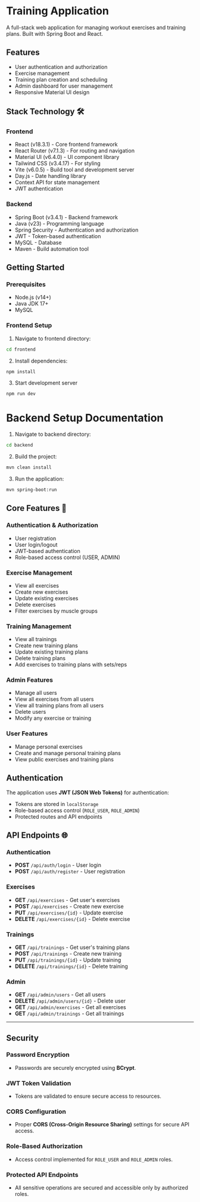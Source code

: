 # Training Application

A full-stack web application for managing workout exercises and training plans. Built with Spring Boot and React.

## Features

- User authentication and authorization
- Exercise management
- Training plan creation and scheduling
- Admin dashboard for user management
- Responsive Material UI design

## Stack Technology 🛠

### Frontend
- React (v18.3.1) - Core frontend framework
- React Router (v7.1.3) - For routing and navigation
- Material UI (v6.4.0) - UI component library
- Tailwind CSS (v3.4.17) - For styling
- Vite (v6.0.5) - Build tool and development server
- Day.js - Date handling library
- Context API for state management
- JWT authentication

### Backend
- Spring Boot (v3.4.1) - Backend framework
- Java (v23) - Programming language
- Spring Security - Authentication and authorization
- JWT - Token-based authentication
- MySQL - Database
- Maven - Build automation tool

## Getting Started

### Prerequisites
- Node.js (v14+)
- Java JDK 17+
- MySQL

### Frontend Setup
1. Navigate to frontend directory:
```bash
cd frontend
```
2. Install dependencies:
```bash
npm install
```

3. Start development server
```bash
npm run dev
```

# Backend Setup Documentation

1. Navigate to backend directory:
```bash
cd backend
```
2. Build the project:
```bash
mvn clean install
```
3. Run the application:
```bash
mvn spring-boot:run
```

## Core Features 🎯

### Authentication & Authorization
- User registration
- User login/logout
- JWT-based authentication
- Role-based access control (USER, ADMIN)
### Exercise Management
- View all exercises
- Create new exercises
- Update existing exercises
- Delete exercises
- Filter exercises by muscle groups
### Training Management
- View all trainings
- Create new training plans
- Update existing training plans
- Delete training plans
- Add exercises to training plans with sets/reps
### Admin Features
- Manage all users
- View all exercises from all users
- View all training plans from all users
- Delete users
- Modify any exercise or training
### User Features
- Manage personal exercises
- Create and manage personal training plans
- View public exercises and training plans


## Authentication
The application uses **JWT (JSON Web Tokens)** for authentication:

- Tokens are stored in `localStorage`
- Role-based access control (`ROLE_USER`, `ROLE_ADMIN`)
- Protected routes and API endpoints


## API Endpoints 🌐

### Authentication
- **POST** `/api/auth/login` - User login
- **POST** `/api/auth/register` - User registration

### Exercises
- **GET** `/api/exercises` - Get user's exercises
- **POST** `/api/exercises` - Create new exercise
- **PUT** `/api/exercises/{id}` - Update exercise
- **DELETE** `/api/exercises/{id}` - Delete exercise

### Trainings
- **GET** `/api/trainings` - Get user's training plans
- **POST** `/api/trainings` - Create new training
- **PUT** `/api/trainings/{id}` - Update training
- **DELETE** `/api/trainings/{id}` - Delete training

### Admin
- **GET** `/api/admin/users` - Get all users
- **DELETE** `/api/admin/users/{id}` - Delete user
- **GET** `/api/admin/exercises` - Get all exercises
- **GET** `/api/admin/trainings` - Get all trainings

---

## Security

### Password Encryption
- Passwords are securely encrypted using **BCrypt**.

### JWT Token Validation
- Tokens are validated to ensure secure access to resources.

### CORS Configuration
- Proper **CORS (Cross-Origin Resource Sharing)** settings for secure API access.

### Role-Based Authorization
- Access control implemented for `ROLE_USER` and `ROLE_ADMIN` roles.

### Protected API Endpoints
- All sensitive operations are secured and accessible only by authorized roles.
